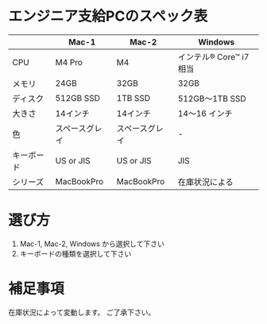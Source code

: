 # エンジニア支給PCのスペック表

| | Mac-1 | Mac-2 | Windows |
|----|----|----|----|
|CPU|M4 Pro|M4|インテル® Core™ i7相当|
|メモリ|24GB|32GB|32GB|
|ディスク|512GB SSD| 1TB SSD| 512GB〜1TB SSD|
|大きさ|14インチ|14インチ|14〜16 インチ|
|色|スペースグレイ|スペースグレイ| - |
|キーボード| US or JIS | US or JIS | JIS |
|シリーズ| MacBookPro | MacBookPro | 在庫状況による |

# 選び方

1. Mac-1, Mac-2, Windows から選択して下さい
2. キーボードの種類を選択して下さい

# 補足事項

在庫状況によって変動します。
ご了承下さい。
